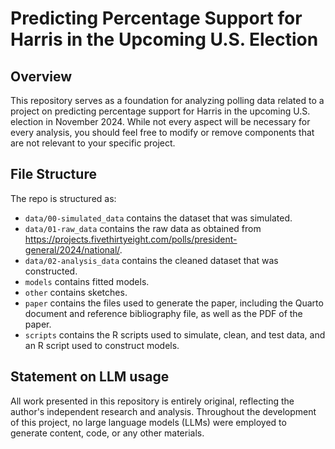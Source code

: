 # Predicting Percentage Support for Harris in the Upcoming U.S. Election

## Overview

This repository serves as a foundation for analyzing polling data related to a project on predicting percentage support for Harris in the upcoming U.S. election in November 2024. While not every aspect will be necessary for every analysis, you should feel free to modify or remove components that are not relevant to your specific project.

## File Structure

The repo is structured as:

-   `data/00-simulated_data` contains the dataset that was simulated.
-   `data/01-raw_data` contains the raw data as obtained from https://projects.fivethirtyeight.com/polls/president-general/2024/national/.
-   `data/02-analysis_data` contains the cleaned dataset that was constructed.
-   `models` contains fitted models. 
-   `other` contains sketches.
-   `paper` contains the files used to generate the paper, including the Quarto document and reference bibliography file, as well as the PDF of the paper. 
-   `scripts` contains the R scripts used to simulate, clean, and test data, and an R script used to construct models.


## Statement on LLM usage

All work presented in this repository is entirely original, reflecting the author's independent research and analysis. Throughout the development of this project, no large language models (LLMs) were employed to generate content, code, or any other materials. 